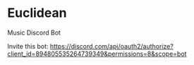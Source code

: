 # Euclidean
Music Discord Bot

Invite this bot: https://discord.com/api/oauth2/authorize?client_id=894805535264739349&permissions=8&scope=bot
